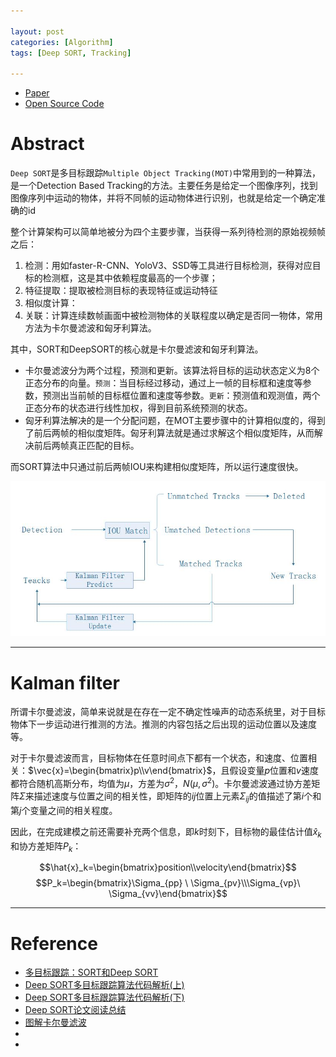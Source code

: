 ```yaml
---

layout: post
categories: [Algorithm]
tags: [Deep SORT, Tracking]

---
```


- [Paper](http://arxiv.org/pdf/1602.00763.pdf)
- [Open Source Code](https://github.com/abewley/sort)


# Abstract

`Deep SORT`是多目标跟踪`Multiple Object Tracking(MOT)`中常用到的一种算法，是一个Detection Based Tracking的方法。主要任务是给定一个图像序列，找到图像序列中运动的物体，并将不同帧的运动物体进行识别，也就是给定一个确定准确的id

整个计算架构可以简单地被分为四个主要步骤，当获得一系列待检测的原始视频帧之后：
1. 检测：用如faster-R-CNN、YoloV3、SSD等工具进行目标检测，获得对应目标的检测框，这是其中依赖程度最高的一个步骤；
2. 特征提取：提取被检测目标的表现特征或运动特征
3. 相似度计算：
4. 关联：计算连续数帧画面中被检测物体的关联程度以确定是否同一物体，常用方法为卡尔曼滤波和匈牙利算法。

其中，SORT和DeepSORT的核心就是卡尔曼滤波和匈牙利算法。
- 卡尔曼滤波分为两个过程，预测和更新。该算法将目标的运动状态定义为8个正态分布的向量。`预测`：当目标经过移动，通过上一帧的目标框和速度等参数，预测出当前帧的目标框位置和速度等参数。`更新`：预测值和观测值，两个正态分布的状态进行线性加权，得到目前系统预测的状态。
- 匈牙利算法解决的是一个分配问题，在MOT主要步骤中的计算相似度的，得到了前后两帧的相似度矩阵。匈牙利算法就是通过求解这个相似度矩阵，从而解决前后两帧真正匹配的目标。

而SORT算法中只通过前后两帧IOU来构建相似度矩阵，所以运行速度很快。

![](https://raw.githubusercontent.com/kakack/kakack.github.io/master/_images/20200928-1.JPG)

- - -

# Kalman filter

所谓卡尔曼滤波，简单来说就是在存在一定不确定性噪声的动态系统里，对于目标物体下一步运动进行推测的方法。推测的内容包括之后出现的运动位置以及速度等。

对于卡尔曼滤波而言，目标物体在任意时间点下都有一个状态，和速度、位置相关：$\vec{x}=\begin{bmatrix}p\\v\end{bmatrix}$，且假设变量$p$位置和$v$速度都符合随机高斯分布，均值为$\mu$，方差为$\sigma^2$，$N(\mu, \sigma^2)$。卡尔曼滤波通过协方差矩阵$\Sigma$来描述速度与位置之间的相关性，即矩阵的$i$$j$位置上元素$\Sigma_{ij}$的值描述了第$i$个和第$j$个变量之间的相关程度。

因此，在完成建模之前还需要补充两个信息，即$k$时刻下，目标物的最佳估计值$\hat{x}_k$和协方差矩阵$P_k$：

$$\hat{x}_k=\begin{bmatrix}position\\velocity\end{bmatrix}$$
$$P_k=\begin{bmatrix}\Sigma_{pp} \ \Sigma_{pv}\\\Sigma_{vp}\ \Sigma_{vv}\end{bmatrix}$$



- - -

# Reference

- [多目标跟踪：SORT和Deep SORT](https://zhuanlan.zhihu.com/p/59148865)
- [Deep SORT多目标跟踪算法代码解析(上)](https://zhuanlan.zhihu.com/p/133678626)
- [Deep SORT多目标跟踪算法代码解析(下)](https://zhuanlan.zhihu.com/p/133689982)
- [Deep SORT论文阅读总结](https://mp.weixin.qq.com/s?__biz=MzA4MjY4NTk0NQ==&mid=2247485748&idx=1&sn=eb0344e1fd47e627e3349e1b0c1b8ada&chksm=9f80b3a2a8f73ab4dd043a6947e66d0f95b2b913cdfcc620cfa5b995958efe1bb1ba23e60100&scene=126&sessionid=1587264986&key=1392818bdbc0aa1829bb274560d74860b77843df4c0179a2cede3a831ed1c279c4603661ecb8b761c481eecb80e5232d46768e615d1e6c664b4b3ff741a8492de87f9fab89805974de8b13329daee020&ascene=1&uin=NTA4OTc5NTky&devicetype=Windows+10+x64&version=62090069&lang=zh_CN&exportkey=AeR8oQO0h9Dr%2FAVfL6g0VGE%3D&pass_ticket=R0d5J%2BVWKbvqy93YqUC%2BtoKE9cFI22uY90G3JYLOU0LtrcYM2WzBJL2OxnAh0vLo)
- [图解卡尔曼滤波](https://zhuanlan.zhihu.com/p/39912633)
- []()
- []()